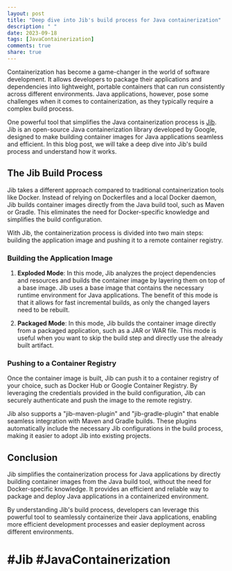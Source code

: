 ```yaml
---
layout: post
title: "Deep dive into Jib's build process for Java containerization"
description: " "
date: 2023-09-18
tags: [JavaContainerization]
comments: true
share: true
---
```


Containerization has become a game-changer in the world of software development. It allows developers to package their applications and dependencies into lightweight, portable containers that can run consistently across different environments. Java applications, however, pose some challenges when it comes to containerization, as they typically require a complex build process.

One powerful tool that simplifies the Java containerization process is [Jib](https://github.com/GoogleContainerTools/jib). Jib is an open-source Java containerization library developed by Google, designed to make building container images for Java applications seamless and efficient. In this blog post, we will take a deep dive into Jib's build process and understand how it works.

## The Jib Build Process

Jib takes a different approach compared to traditional containerization tools like Docker. Instead of relying on Dockerfiles and a local Docker daemon, Jib builds container images directly from the Java build tool, such as Maven or Gradle. This eliminates the need for Docker-specific knowledge and simplifies the build configuration.

With Jib, the containerization process is divided into two main steps: building the application image and pushing it to a remote container registry.

### Building the Application Image

1. **Exploded Mode**: In this mode, Jib analyzes the project dependencies and resources and builds the container image by layering them on top of a base image. Jib uses a base image that contains the necessary runtime environment for Java applications. The benefit of this mode is that it allows for fast incremental builds, as only the changed layers need to be rebuilt.

2. **Packaged Mode**: In this mode, Jib builds the container image directly from a packaged application, such as a JAR or WAR file. This mode is useful when you want to skip the build step and directly use the already built artifact.

### Pushing to a Container Registry

Once the container image is built, Jib can push it to a container registry of your choice, such as Docker Hub or Google Container Registry. By leveraging the credentials provided in the build configuration, Jib can securely authenticate and push the image to the remote registry.

Jib also supports a "jib-maven-plugin" and "jib-gradle-plugin" that enable seamless integration with Maven and Gradle builds. These plugins automatically include the necessary Jib configurations in the build process, making it easier to adopt Jib into existing projects.

## Conclusion

Jib simplifies the containerization process for Java applications by directly building container images from the Java build tool, without the need for Docker-specific knowledge. It provides an efficient and reliable way to package and deploy Java applications in a containerized environment. 

By understanding Jib's build process, developers can leverage this powerful tool to seamlessly containerize their Java applications, enabling more efficient development processes and easier deployment across different environments.

# **#Jib #JavaContainerization**